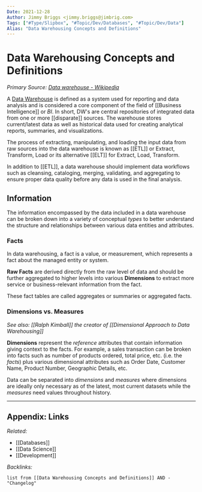 ```yaml
---
Date: 2021-12-28
Author: Jimmy Briggs <jimmy.briggs@jimbrig.com>
Tags: ["#Type/Slipbox", "#Topic/Dev/Databases", "#Topic/Dev/Data"]
Alias: "Data Warehousing Concepts and Definitions"
---
```


# Data Warehousing Concepts and Definitions

*Primary Source: [Data warehouse - Wikipedia](https://en.wikipedia.org/wiki/Data_warehouse)*

A [Data Warehouse]() is defined as a system used for reporting and data analysis and is considered a core component of the field of [[Business Intelligence]] or *BI*.  In short, DW's are central repositories of integrated data from one or more [[disparate]] sources. The warehouse stores current/latest data as well as historical data used for creating analytical reports, summaries, and visualizations.

The process of extracting, manipulating, and loading the input data from raw sources into the data warehouse is known as [[ETL]] or Extract, Transform, Load or its alternative [[ELT]] for Extract, Load, Transform.

In addition to [[ETL]], a data warehouse should implement data workflows such as cleansing, cataloging, merging, validating, and aggregating to ensure proper data quality before any data is used in the final analysis.

## Information

The information encompassed by the data included in a data warehouse can be broken down into a variety of conceptual *types* to better understand the structure and relationships between various data entities and attributes.

### Facts

In data warehousing, a fact is a value, or measurement, which represents a fact about the managed entity or system.

**Raw Facts** are derived directly from the raw level of data and should be further aggregated to higher levels into various **Dimensions** to extract more service or business-relevant information from the fact.

These fact tables are called aggregates or summaries or aggregated facts.

### Dimensions vs. Measures

*See also: [[Ralph Kimball]] the creator of [[Dimensional Approach to Data Warehousing]]*

**Dimensions** represent the *reference* attributes that contain information giving context to the facts. For example, a sales transaction can be broken into facts such as number of products ordered, total price, etc. (i.e. the *facts*) plus various dimensional attributes such as Order Date, Customer Name, Product Number, Geographic Details, etc.

Data can be separated into *dimensions* and *measures* where dimensions are ideally only necessary as of the latest, most current datasets while the *measures* need values throughout history.  

***

## Appendix: Links

*Related:*

- [[Databases]]
- [[Data Science]]
- [[Development]]

*Backlinks:*

```dataview
list from [[Data Warehousing Concepts and Definitions]] AND -"Changelog"
```